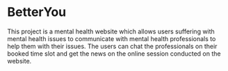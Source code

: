 # BetterYou
This project is a mental health website which allows users suffering with mental health issues to communicate with mental health professionals to help them with their issues. The users can chat the professionals on their booked time slot and get the news on the online session conducted on the website.
